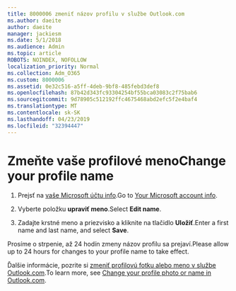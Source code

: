 ```yaml
---
title: 8000006 zmeniť názov profilu v službe Outlook.com
ms.author: daeite
author: daeite
manager: jackiesm
ms.date: 5/1/2018
ms.audience: Admin
ms.topic: article
ROBOTS: NOINDEX, NOFOLLOW
localization_priority: Normal
ms.collection: Adm_O365
ms.custom: 8000006
ms.assetid: 0e32c516-a5ff-4deb-9bf8-485febd3def8
ms.openlocfilehash: 87b42d343fc93304254bf55bca03083c2f75bab6
ms.sourcegitcommit: 9d78905c512192ffc4675468abd2efc5f2e4baf4
ms.translationtype: MT
ms.contentlocale: sk-SK
ms.lasthandoff: 04/23/2019
ms.locfileid: "32394447"
---
```

# <a name="change-your-profile-name"></a><span data-ttu-id="33850-102">Zmeňte vaše profilové meno</span><span class="sxs-lookup"><span data-stu-id="33850-102">Change your profile name</span></span>

1. <span data-ttu-id="33850-103">Prejsť na [vaše Microsoft účtu info](https://go.microsoft.com/fwlink/p/?linkid=860841).</span><span class="sxs-lookup"><span data-stu-id="33850-103">Go to [Your Microsoft account info](https://go.microsoft.com/fwlink/p/?linkid=860841).</span></span>
    
2. <span data-ttu-id="33850-104">Vyberte položku **upraviť meno**.</span><span class="sxs-lookup"><span data-stu-id="33850-104">Select **Edit name**.</span></span> 
    
3. <span data-ttu-id="33850-105">Zadajte krstné meno a priezvisko a kliknite na tlačidlo **Uložiť**.</span><span class="sxs-lookup"><span data-stu-id="33850-105">Enter a first name and last name, and select **Save**.</span></span> 
    
<span data-ttu-id="33850-106">Prosíme o strpenie, až 24 hodín zmeny názov profilu sa prejaví.</span><span class="sxs-lookup"><span data-stu-id="33850-106">Please allow up to 24 hours for changes to your profile name to take effect.</span></span>
  
<span data-ttu-id="33850-107">Ďalšie informácie, pozrite si [zmeniť profilovú fotku alebo meno v službe Outlook.com](https://go.microsoft.com/fwlink/?linkid=873110).</span><span class="sxs-lookup"><span data-stu-id="33850-107">To learn more, see [Change your profile photo or name in Outlook.com](https://go.microsoft.com/fwlink/?linkid=873110).</span></span>
  


